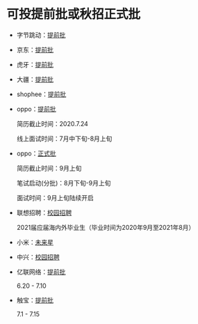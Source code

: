 # 可投提前批或秋招正式批

- 字节跳动：[提前批](https://job.bytedance.com/campus/position?keywords=&category=&location=&project=6831865446858508551&type=2&job_hot_flag=&current=1&limit=10)

- 京东：[提前批](http://campus.jd.com/web/job/job_index?t=6&dicCode=04)
- 虎牙：[提前批](http://hr.huya.com/campus_apply/huya/4112#/jobs?department=[203024]&zhineng=15181&_k=boj8a0)

- 大疆：[提前批](https://we.dji.com/zh-CN/position/detail?positionId=1258227300268916736)

- shophee：[提前批](https://app.mokahr.com/campus_apply/shopee/2962#/jobs?zhineng=&page=1&_k=abhqth)

- oppo：[提前批](https://oppo.zhaopin.com/xc.html)

  简历截止时间：2020.7.24

  线上面试时间：7月中下旬-8月上旬

- oppo：[正式批](https://oppo.zhaopin.com/xc.html)

  简历截止时间：9月上旬

  笔试启动(分批)：8月下旬-9月上旬

  面试时间：9月上旬陆续开启

- 联想招聘：[校园招聘](https://talent.lenovo.com.cn/campus)

  2021届应届海内外毕业生（毕业时间为2020年9月至2021年8月）

- 小米：[未来星](https://app.mokahr.com/campus_apply/xiaomi/26250#/?_k=js8df1)
- 中兴：[校园招聘](https://job.zte.com.cn/recruitment-list/t20170815_465155)

- 亿联网络：[提前批](https://www.yealink.com.cn/recruitment_campus.html)

  6.20 - 7.10

- 触宝：[提前批](https://app.mokahr.com/campus_apply/cootek/343#/jobs?department=[199300]&zhineng=3466&_k=q6ja30)

  7.1 - 7.15

